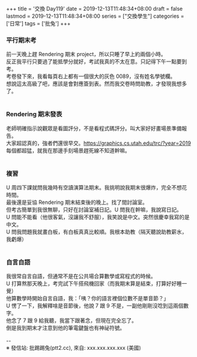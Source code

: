 +++
title = '交換 Day119'
date = 2019-12-13T11:48:34+08:00
draft = false
lastmod = 2019-12-13T11:48:34+08:00
series = ["交換學生"]
categories = ['日常']
tags = ['批兔']
+++
### 平行期末考 
前一天晚上趕 Rendering 期末 project，所以只睡了早上約兩個小時。<br>
反正我平行只要過了能抵學分就好，考試我真的不太在意。只記得下午一點要到考。<br>
考卷發下來，我看每頁右上都有一個很大的灰色 0089，沒有姓名學號欄。<br>
想說這太高級了吧，應該是會對應簽到表。然而我交卷時問助教，才發現我想多了。<br>
<br>
### Rendering 期末發表 
老師明確指示說觀眾是看圖評分，不是看程式碼評分。叫大家好好畫場景準備報告。<br>
大家超認真的，強者們還很早交。https://graphics.cs.utah.edu/trc/?year=2019<br>
每個都超猛，就我在那邊手刻場景趕死線不知道幹嘛。<br>
<br>
### 複習 
U 周四下課就問我幾時有空讀演算法期末。我挑明說我期末很爆炸，完全不想花時間。<br>
最後還是妥協 Rendering 期末結束後的晚上。找了間討論室。<br>
但考古簡單到我很無聊，只好在討論室補日記。U 問我在幹嘛，我說寫日記。<br>
U 問能不能看（他很客氣，沒讓我不舒服），我笑說是中文。突然很慶幸我寫的是中文。<br>
U 問我問題我就畫白板，有白板真真比較順。我根本助教（隔天聽說助教薪水，我虧爆）<br>
<br>
### 自言自語 
我很常自言自語，但通常不是在公共場合算數學或寫程式的時候。<br>
U 打算熬那天晚上，考完試下午搭飛機回家（而我期末算是結束，打算好好睡一覺）<br>
他算數學時開始自言自語，我：「咦？你的語言裡個位數不是單音節？」<br>
U 愣了一下，我解釋啥是音節後，他說 7 跟 9 不是，一副他剛剛沒唸到這兩個數字。<br>
他念了 7 跟 9 給我聽，我當下跟著念，但現在完全忘了。<br>
倒是我到期末才注意到他的筆電鍵盤也有神祕符號。<br>
<br>
--<br>
※ 發信站: 批踢踢兔(ptt2.cc), 來自: xxx.xxx.xxx.xxx (美國)<br>

